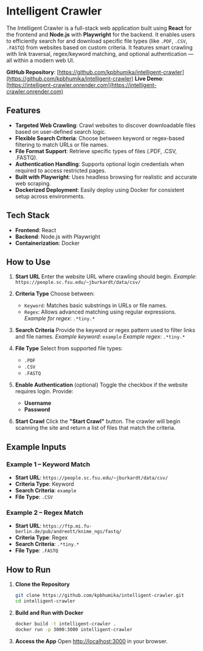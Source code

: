 # Intelligent Crawler

The Intelligent Crawler is a full-stack web application built using **React** for the frontend and **Node.js** with **Playwright** for the backend. It enables users to efficiently search for and download specific file types (like `.PDF`, `.CSV`, `.FASTQ`) from websites based on custom criteria. It features smart crawling with link traversal, regex/keyword matching, and optional authentication — all within a modern web UI.

**GitHub Repository**: [https://github.com/kpbhumika/intelligent-crawler](https://github.com/kpbhumika/intelligent-crawler)
**Live Demo**: [https://intelligent-crawler.onrender.com](https://intelligent-crawler.onrender.com)

## Features

* **Targeted Web Crawling**: Crawl websites to discover downloadable files based on user-defined search logic.
* **Flexible Search Criteria**: Choose between keyword or regex-based filtering to match URLs or file names.
* **File Format Support**: Retrieve specific types of files (.PDF, .CSV, .FASTQ).
* **Authentication Handling**: Supports optional login credentials when required to access restricted pages.
* **Built with Playwright**: Uses headless browsing for realistic and accurate web scraping.
* **Dockerized Deployment**: Easily deploy using Docker for consistent setup across environments.

## Tech Stack

* **Frontend**: React
* **Backend**: Node.js with Playwright
* **Containerization**: Docker

## How to Use

1. **Start URL**
   Enter the website URL where crawling should begin.
   *Example*: `https://people.sc.fsu.edu/~jburkardt/data/csv/`

2. **Criteria Type**
   Choose between:

   * `Keyword`: Matches basic substrings in URLs or file names.
   * `Regex`: Allows advanced matching using regular expressions.
     *Example for regex*: `.*tiny.*`

3. **Search Criteria**
   Provide the keyword or regex pattern used to filter links and file names.
   *Example keyword*: `example`
   *Example regex*: `.*tiny.*`

4. **File Type**
   Select from supported file types:

   * `.PDF`
   * `.CSV`
   * `.FASTQ`

5. **Enable Authentication** (optional)
   Toggle the checkbox if the website requires login. Provide:

   * **Username**
   * **Password**

6. **Start Crawl**
   Click the **"Start Crawl"** button. The crawler will begin scanning the site and return a list of files that match the criteria.

## Example Inputs

### Example 1 – Keyword Match

* **Start URL**: `https://people.sc.fsu.edu/~jburkardt/data/csv/`
* **Criteria Type**: Keyword
* **Search Criteria**: `example`
* **File Type**: `.CSV`

### Example 2 – Regex Match

* **Start URL**: `https://ftp.mi.fu-berlin.de/pub/andreott/knime_ngs/fastq/`
* **Criteria Type**: Regex
* **Search Criteria**: `.*tiny.*`
* **File Type**: `.FASTQ`

## How to Run

1. **Clone the Repository**

   ```sh
   git clone https://github.com/kpbhumika/intelligent-crawler.git
   cd intelligent-crawler
   ```

2. **Build and Run with Docker**

   ```sh
   docker build -t intelligent-crawler .
   docker run -p 3000:3000 intelligent-crawler
   ```

3. **Access the App**
   Open [http://localhost:3000](http://localhost:3000) in your browser.
